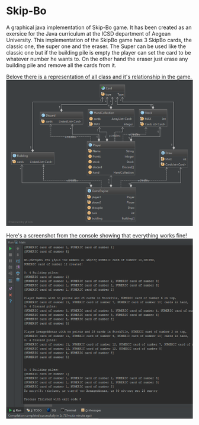 # Skip-Bo
A graphical java implementation of Skip-Bo game. It has been created as an exersice for the Java curriculum at the ICSD department of Aegean University. This implementation of the SkipBo game has 3 SkipBo cards, the classic one, the super one and the eraser. The Super can be used like the classic one but if the building pile is empty the player can set the card to be whatever number he wants to. On the other hand the eraser just erase any building pile and remove all the cards from it. 

Belove there is a representation of all class and it's relationship in the game.
![alt text](https://github.com/Rambou/Skip-Bo/blob/master/Images/Class%20Relationship.png "Class Relashionship")

Here's a screenshot from the console showing that everything works fine!
![alt text](https://github.com/Rambou/Skip-Bo/blob/master/Images/Functional%20testing.png "Testing")
